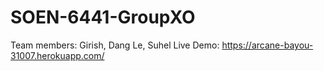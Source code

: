 # SOEN-6441-GroupXO
Team members: Girish, Dang Le, Suhel
Live Demo: https://arcane-bayou-31007.herokuapp.com/
